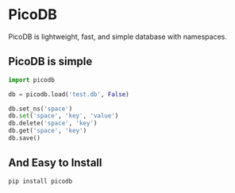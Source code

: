 # PicoDB

PicoDB is lightweight, fast, and simple database with namespaces.

## PicoDB is simple
```python
import picodb

db = picodb.load('test.db', False)

db.set_ns('space')
db.set('space', 'key', 'value')
db.delete('space', 'key')
db.get('space', 'key')
db.save()
```


## And Easy to Install

```shell
pip install picodb
```


